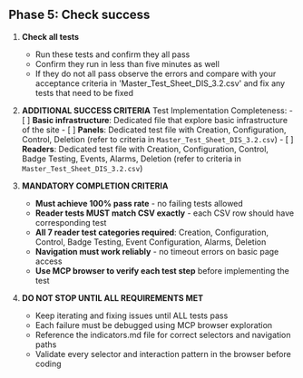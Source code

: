 ## Phase 5: Check success

1. **Check all tests**
    - Run these tests and confirm they all pass
    - Confirm they run in less than five minutes as well
    - If they do not all pass observe the errors and compare with your acceptance criteria in 'Master_Test_Sheet_DIS_3.2.csv' and fix any tests that need to be fixed

2. **ADDITIONAL SUCCESS CRITERIA**
    Test Implementation Completeness:
        - [ ] **Basic infrastructure**: Dedicated file that explore basic infrastructure of the site
        - [ ] **Panels**: Dedicated test file with Creation, Configuration, Control, Deletion (refer to criteria in  `Master_Test_Sheet_DIS_3.2.csv`)
        - [ ] **Readers**: Dedicated test file with Creation, Configuration, Control, Badge Testing, Events, Alarms, Deletion (refer to criteria in  `Master_Test_Sheet_DIS_3.2.csv`)

3. **MANDATORY COMPLETION CRITERIA**
    - **Must achieve 100% pass rate** - no failing tests allowed
    - **Reader tests MUST match CSV exactly** - each CSV row should have corresponding test
    - **All 7 reader test categories required**: Creation, Configuration, Control, Badge Testing, Event Configuration, Alarms, Deletion
    - **Navigation must work reliably** - no timeout errors on basic page access
    - **Use MCP browser to verify each test step** before implementing the test

4. **DO NOT STOP UNTIL ALL REQUIREMENTS MET**
    - Keep iterating and fixing issues until ALL tests pass
    - Each failure must be debugged using MCP browser exploration
    - Reference the indicators.md file for correct selectors and navigation paths
    - Validate every selector and interaction pattern in the browser before coding
